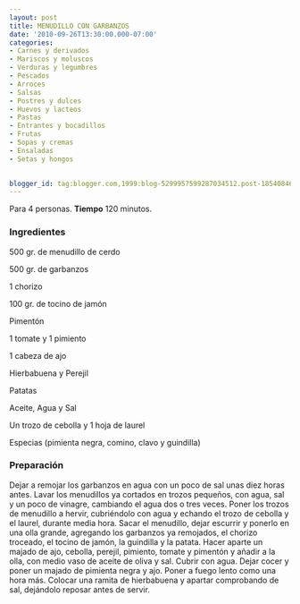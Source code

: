 ```yaml
---
layout: post
title: MENUDILLO CON GARBANZOS
date: '2010-09-26T13:30:00.000-07:00'
categories:
- Carnes y derivados
- Mariscos y moluscos
- Verduras y legumbres
- Pescados
- Arroces
- Salsas
- Postres y dulces
- Huevos y lacteos
- Pastas
- Entrantes y bocadillos
- Frutas
- Sopas y cremas
- Ensaladas
- Setas y hongos
 

blogger_id: tag:blogger.com,1999:blog-5299957599287034512.post-1854084668008876198
---
```


Para 4 personas.
<b>Tiempo</b> 120 minutos.

<h3>Ingredientes</h3>

500 gr. de menudillo de cerdo

500 gr. de garbanzos

1 chorizo

100 gr. de tocino de jamón

Pimentón

1 tomate y 1 pimiento

1 cabeza de ajo

Hierbabuena y Perejil

Patatas

Aceite, Agua y Sal

Un trozo de cebolla y 1 hoja de laurel

Especias (pimienta negra, comino, clavo y guindilla)

<h3>Preparación</h3>

Dejar a remojar los garbanzos en agua con un poco de sal unas diez horas antes. Lavar los menudillos ya cortados en trozos pequeños, con agua, sal y un poco de vinagre, cambiando el agua dos o tres veces. Poner los trozos de menudillo a hervir, cubriéndolo con agua y echando el trozo de cebolla y el laurel, durante media hora. Sacar el menudillo, dejar escurrir y ponerlo en una olla grande, agregando los garbanzos ya remojados, el chorizo troceado, el tocino de jamón, la guindilla y la patata. Hacer aparte un majado de ajo, cebolla, perejil, pimiento, tomate y pimentón y añadir a la olla, con medio vaso de aceite de oliva y sal. Cubrir con agua. Dejar cocer y poner un majado de pimienta negra y ajo. Poner a fuego lento como una hora más. Colocar una ramita de hierbabuena y apartar comprobando de sal, dejándolo reposar antes de servir.

